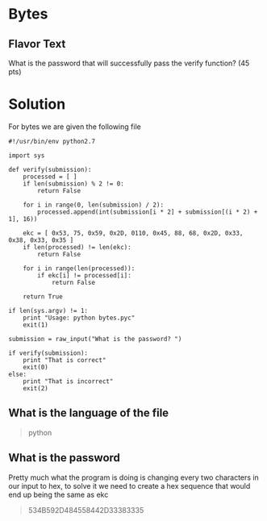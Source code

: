 # Bytes

## Flavor Text

What is the password that will successfully pass the verify function? (45 pts)

# Solution 

For bytes we are given the following file

```
#!/usr/bin/env python2.7

import sys

def verify(submission):
    processed = [ ]
    if len(submission) % 2 != 0:
        return False

    for i in range(0, len(submission) / 2):
        processed.append(int(submission[i * 2] + submission[(i * 2) + 1], 16))

    ekc = [ 0x53, 75, 0x59, 0x2D, 0110, 0x45, 88, 68, 0x2D, 0x33, 0x38, 0x33, 0x35 ]
    if len(processed) != len(ekc):
        return False

    for i in range(len(processed)):
        if ekc[i] != processed[i]:
            return False

    return True

if len(sys.argv) != 1:
    print "Usage: python bytes.pyc"
    exit(1)

submission = raw_input("What is the password? ")

if verify(submission):
    print "That is correct"
    exit(0)
else:
    print "That is incorrect"
    exit(2)
```

## What is the language of the file

> python

## What is the password

Pretty much what the program is doing is changing every two characters in our input to hex, to solve it we need to create a hex sequence that would end up being the same as ekc

> 534B592D484558442D33383335
